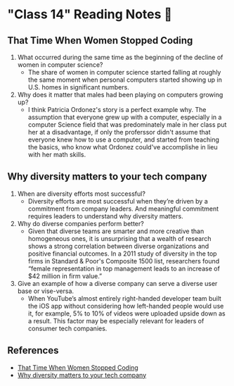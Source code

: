 # "Class 14" Reading Notes 📖

## That Time When Women Stopped Coding

1. What occurred during the same time as the beginning of the decline of women in computer science?
   - The share of women in computer science started falling at roughly the same moment when personal computers started showing up in U.S. homes in significant numbers.
2. Why does it matter that males had been playing on computers growing up?
   - I think Patricia Ordonez's story is a perfect example why. The assumption that everyone grew up with a computer, especially in a computer Science field that was predominately male in her class put her at a disadvantage, if only the proferssor didn't assume that everyone knew how to use a computer, and started from teaching the basics, who know what Ordonez could've accomplishe in lieu with her math skills.

## Why diversity matters to your tech company

1. When are diversity efforts most successful?
   - Diversity efforts are most successful when they’re driven by a commitment from company leaders. And meaningful commitment requires leaders to understand why diversity matters.
2. Why do diverse companies perform better?
   - Given that diverse teams are smarter and more creative than homogeneous ones, it is unsurprising that a wealth of research shows a strong correlation between diverse organizations and positive financial outcomes. In a 2011 study of diversity in the top firms in Standard & Poor's Composite 1500 list, researchers found “female representation in top management leads to an increase of $42 million in firm value.”
3. Give an example of how a diverse company can serve a diverse user base or vise-versa.
   - When YouTube’s almost entirely right-handed developer team built the iOS app without considering how left-handed people would use it, for example, 5% to 10% of videos were uploaded upside down as a result. This factor may be especially relevant for leaders of consumer tech companies.

## References

- [That Time When Women Stopped Coding](https://www.npr.org/sections/money/2014/10/21/357629765/when-women-stopped-coding)
- [Why diversity matters to your tech company](https://www.usatoday.com/story/tech/columnist/2015/07/21/why-diversity-matters-your-tech-company/30419871/)
